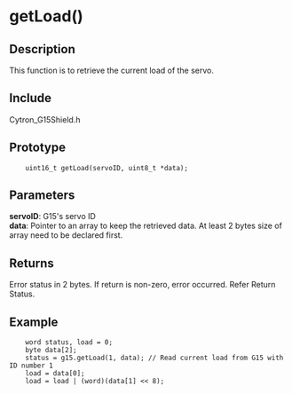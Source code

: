 # getLoad() #

## Description ##
This function is to retrieve the current load of the servo.

## Include ##
Cytron_G15Shield.h

## Prototype ##
		uint16_t getLoad(servoID, uint8_t *data);

## Parameters ##
**servoID**: G15's servo ID<br/>
**data**: Pointer to an array to keep the retrieved data. At least 2 bytes size of array need to be declared first.

## Returns ##
Error status in 2 bytes. If return is non-zero, error occurred. Refer Return Status.

## Example ##
		word status, load = 0;
		byte data[2];
		status = g15.getLoad(1, data); // Read current load from G15 with ID number 1
		load = data[0];
		load = load | (word)(data[1] << 8);
